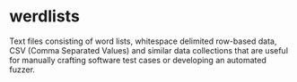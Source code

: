 werdlists
=========

Text files consisting of word lists, whitespace delimited row-based data, CSV
(Comma Separated Values) and similar data collections that are useful for 
manually crafting software test cases or developing an automated fuzzer.
